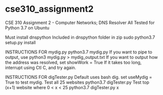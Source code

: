 # cse310_assignment2
CSE 310 Assignment 2 - Computer Networks; DNS Resolver
All Tested for Python 3.7 on Ubuntu

Must install dnspython
  Included in dnspython folder in zip
  sudo python3.7 setup.py install

INSTRUCTIONS FOR mydig.py
  python3.7 mydig.py <domainname>
If you want to pipe to output, use
  python3 mydig.py > mydig_output.txt
If you want to output how the address was resolved, set showWork = True
If it takes too long, interrupt using Ctl C, and try again.

INSTRUCTIONS FOR digTester.py
Default uses bash dig. set useMydig = True to test mydig.
  Test all 25 websites
    python3.7 digTester.py
  Test top (x+1) website where 0 < x < 25
    python3.7 digTester.py x
